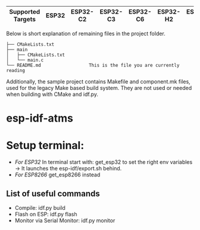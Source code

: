 | Supported Targets | ESP32 | ESP32-C2 | ESP32-C3 | ESP32-C6 | ESP32-H2 | ESP32-S2 | ESP32-S3 |
| ----------------- | ----- | -------- | -------- | -------- | -------- | -------- | -------- |

Below is short explanation of remaining files in the project folder.

```
├── CMakeLists.txt
├── main
│   ├── CMakeLists.txt
│   └── main.c
└── README.md                  This is the file you are currently reading
```
Additionally, the sample project contains Makefile and component.mk files, used for the legacy Make based build system. 
They are not used or needed when building with CMake and idf.py.

# esp-idf-atms

# Setup terminal:

- *For ESP32* In terminal start with: get_esp32 to set the right env variables -> It launches the esp-idf/export.sh behind.
- *For ESP8266* get_esp8266 instead


## List of useful commands

- Compile: idf.py build
- Flash on ESP: idf.py flash
- Monitor via Serial Monitor: idf.py monitor
